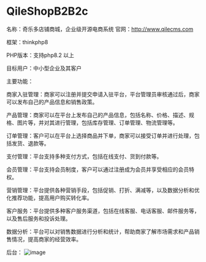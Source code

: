 # QileShopB2B2c
名称：奇乐多店铺商城，企业级开源电商系统
官网：http://www.qilecms.com

框架：thinkphp8

PHP版本：支持php8.2 以上


目标用户：中小型企业及其客户

主要功能：

商家入驻管理：商家可以注册并提交申请入驻平台，平台管理员审核通过后，商家可以发布自己的产品信息和销售政策。

产品管理：商家可以在平台上发布自己的产品信息，包括名称、价格、描述、规格、图片等，并对其进行管理，包括库存管理、订单管理、物流管理等。

订单管理：客户可以在平台上选择商品并下单，商家可以接受订单并进行处理，包括发货、退款等。

支付管理：平台支持多种支付方式，包括在线支付、货到付款等。

会员管理：平台支持会员制度，客户可以通过注册成为会员并享受相应的会员特权。

营销管理：平台提供各种营销手段，包括促销、打折、满减等，以及数据分析和优化推荐功能，提高用户购买转化率。

客户服务：平台提供多种客户服务渠道，包括在线客服、电话客服、邮件服务等，以及售后服务和投诉处理。

数据分析：平台可以对销售数据进行分析和统计，帮助商家了解市场需求和产品销售情况，提高商家的经营效率。

后台：
![image](https://user-images.githubusercontent.com/13361784/226231304-a04b5fde-4a3e-44a3-9e6c-65fdbcaa7ac6.png)
